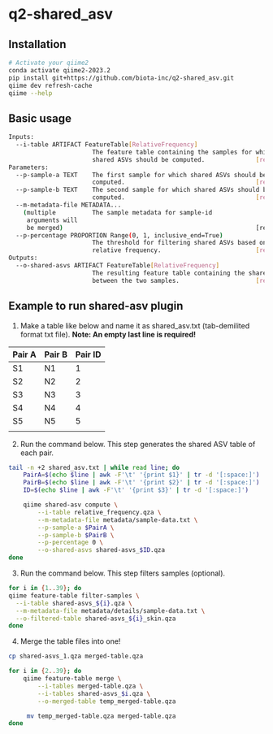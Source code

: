 # q2-shared_asv
## Installation
```bash
# Activate your qiime2
conda activate qiime2-2023.2
pip install git+https://github.com/biota-inc/q2-shared_asv.git
qiime dev refresh-cache
qiime --help
```

## Basic usage
```bash
Inputs:
  --i-table ARTIFACT FeatureTable[RelativeFrequency]
                       The feature table containing the samples for which
                       shared ASVs should be computed.              [required]
Parameters:
  --p-sample-a TEXT    The first sample for which shared ASVs should be
                       computed.                                    [required]
  --p-sample-b TEXT    The second sample for which shared ASVs should be
                       computed.                                    [required]
  --m-metadata-file METADATA...
    (multiple          The sample metadata for sample-id
     arguments will    
     be merged)                                                     [required]
  --p-percentage PROPORTION Range(0, 1, inclusive_end=True)
                       The threshold for filtering shared ASVs based on
                       relative frequency.                          [required]
Outputs:
  --o-shared-asvs ARTIFACT FeatureTable[RelativeFrequency]
                       The resulting feature table containing the shared ASVs
                       between the two samples.                     [required]
```

## Example to run shared-asv plugin
1. Make a table like below and name it as shared_asv.txt (tab-demilited format txt file).
**Note: An empty last line is required!**

| Pair A | Pair B | Pair ID |
|--------|--------|---------|
| S1     | N1     | 1       |
| S2     | N2     | 2       |
| S3     | N3     | 3       |
| S4     | N4     | 4       |
| S5     | N5     | 5       |
|        |        |         |

2. Run the command below. This step generates the shared ASV table of each pair.
```bash
tail -n +2 shared_asv.txt | while read line; do
    PairA=$(echo $line | awk -F'\t' '{print $1}' | tr -d '[:space:]')
    PairB=$(echo $line | awk -F'\t' '{print $2}' | tr -d '[:space:]')
    ID=$(echo $line | awk -F'\t' '{print $3}' | tr -d '[:space:]')

    qiime shared-asv compute \
        --i-table relative_frequency.qza \
        --m-metadata-file metadata/sample-data.txt \
        --p-sample-a $PairA \
        --p-sample-b $PairB \
        --p-percentage 0 \
        --o-shared-asvs shared-asvs_$ID.qza
done
```
3. Run the command below. This step filters samples (optional).
```bash
for i in {1..39}; do
qiime feature-table filter-samples \
  --i-table shared-asvs_${i}.qza \
  --m-metadata-file metadata/details/sample-data.txt \
  --o-filtered-table shared-asvs_${i}_skin.qza
done
```
4. Merge the table files into one!
```bash
cp shared-asvs_1.qza merged-table.qza

for i in {2..39}; do
    qiime feature-table merge \
        --i-tables merged-table.qza \
        --i-tables shared-asvs_$i.qza \
        --o-merged-table temp_merged-table.qza

     mv temp_merged-table.qza merged-table.qza
done
```
